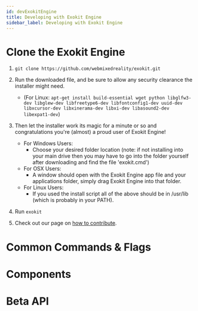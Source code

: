 ```yaml
---
id: devExokitEngine
title: Developing with Exokit Engine
sidebar_label: Developing with Exokit Engine
---
```


# Clone the Exokit Engine

1. `git clone https://github.com/webmixedreality/exokit.git`

2. Run the downloaded file, and be sure to allow any security clearance the installer might need. 
	* (For Linux: `apt-get install build-essential wget python libglfw3-dev libglew-dev libfreetype6-dev libfontconfig1-dev uuid-dev libxcursor-dev libxinerama-dev libxi-dev libasound2-dev libexpat1-dev`)

3. Then let the installer work its magic for a minute or so and congratulations you're (almost) a proud user of Exokit Engine!
	* For Windows Users: 
		* Choose your desired folder location (note: if not installing into your main drive then you may have to go into the folder yourself after downloading and find the file 'exokit.cmd')
	* For OSX Users: 
		* A window should open with the Exokit Engine app file and your applications folder, simply drag Exokit Engine into that folder.
	* For Linux Users: 
		* If you used the install script all of the above should be in /usr/lib (which is probably in your PATH). 

4. Run `exokit`

5. Check out our page on [how to contribute](contribute.md).

# Common Commands & Flags
# Components
# Beta API
